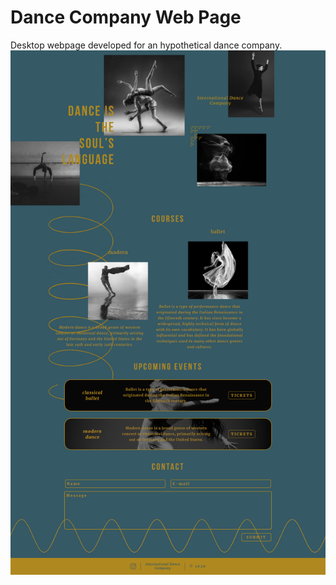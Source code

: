 # Dance Company Web Page
Desktop webpage developed for an hypothetical dance company.
![Screencapture](screencapture.png)